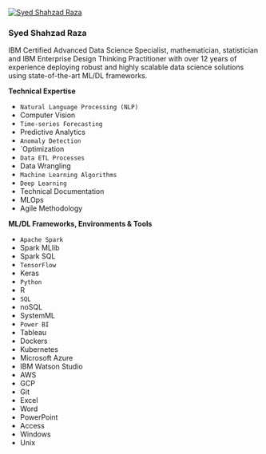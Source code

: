 [![Syed Shahzad Raza](https://razaanalytics.com/images/personal_banner.png "Syed Shahzad Raza")](https://www.linkedin.com/in/syed-shahzad-raza/ "Syed Shahzad Raza")

### Syed Shahzad Raza

IBM Certified Advanced Data Science Specialist, mathematician, statistician and IBM Enterprise Design Thinking Practitioner with over 12 years of experience deploying robust and highly scalable data science solutions using state-of-the-art ML/DL frameworks.

**Technical Expertise**
* `Natural Language Processing (NLP)`
* Computer Vision
* `Time-series Forecasting`
* Predictive Analytics
* `Anomaly Detection`
* `Optimization
* `Data ETL Processes`
* Data Wrangling
* `Machine Learning Algorithms`
* `Deep Learning`
* Technical Documentation
* MLOps
* Agile Methodology

**ML/DL Frameworks, Environments & Tools**
* `Apache Spark`
* Spark MLlib
* Spark SQL
* `TensorFlow`
* Keras
* `Python`
* R
* `SQL`
* noSQL
* SystemML
* `Power BI`
* Tableau
* Dockers
* Kubernetes
* Microsoft Azure
* IBM Watson Studio
* AWS
* GCP
* Git
* Excel
* Word
* PowerPoint
* Access
* Windows
* Unix
